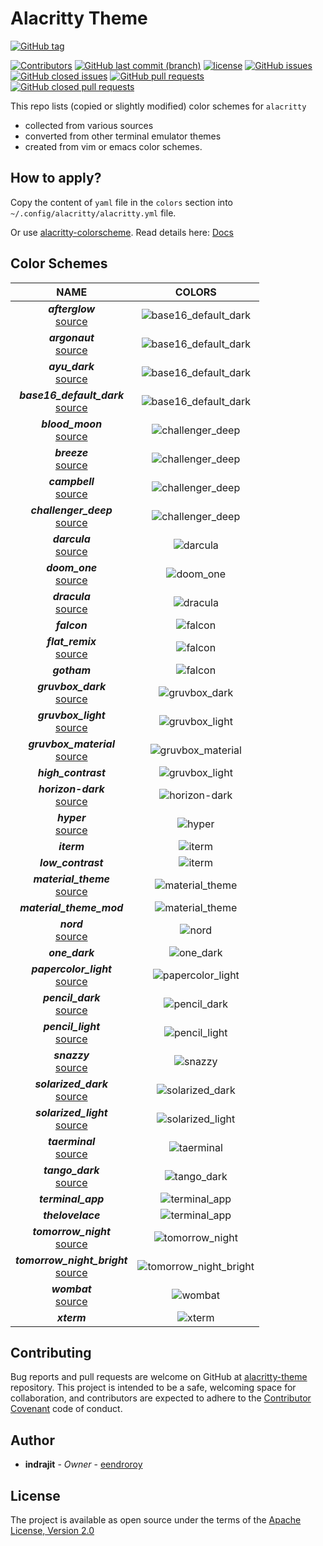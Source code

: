 # Alacritty Theme

[![GitHub tag](https://img.shields.io/github/tag/eendroroy/alacritty-theme.svg)](https://github.com/eendroroy/alacritty-theme/tags)

[![Contributors](https://img.shields.io/github/contributors/eendroroy/alacritty-theme.svg)](https://github.com/eendroroy/alacritty-theme/graphs/contributors)
[![GitHub last commit (branch)](https://img.shields.io/github/last-commit/eendroroy/alacritty-theme/master.svg)](https://github.com/eendroroy/alacritty-theme)
[![license](https://img.shields.io/github/license/eendroroy/alacritty-theme.svg)](https://github.com/eendroroy/alacritty-theme/blob/master/LICENSE)
[![GitHub issues](https://img.shields.io/github/issues/eendroroy/alacritty-theme.svg)](https://github.com/eendroroy/alacritty-theme/issues)
[![GitHub closed issues](https://img.shields.io/github/issues-closed/eendroroy/alacritty-theme.svg)](https://github.com/eendroroy/alacritty-theme/issues?q=is%3Aissue+is%3Aclosed)
[![GitHub pull requests](https://img.shields.io/github/issues-pr/eendroroy/alacritty-theme.svg)](https://github.com/eendroroy/alacritty-theme/pulls)
[![GitHub closed pull requests](https://img.shields.io/github/issues-pr-closed/eendroroy/alacritty-theme.svg)](https://github.com/eendroroy/alacritty-theme/pulls?q=is%3Apr+is%3Aclosed)

This repo lists (copied or slightly modified) color schemes for `alacritty`

- collected from various sources
- converted from other terminal emulator themes
- created from vim or emacs color schemes.

## How to apply?

Copy the content of `yaml` file in the `colors` section into `~/.config/alacritty/alacritty.yml` file.

Or use [alacritty-colorscheme](https://github.com/toggle-corp/alacritty-colorscheme). Read details here: [Docs](https://github.com/toggle-corp/alacritty-colorscheme/blob/master/README.md)

## Color Schemes

|NAME|COLORS|
|:---:|:---:|
|**_afterglow_**<br>[source](https://github.com/YabataDesign/afterglow-theme)|![base16_default_dark](images/afterglow.png)|
|**_argonaut_**<br>[source](https://github.com/pwaleczek/Argonaut-theme)|![base16_default_dark](images/argonaut.png)|
|**_ayu_dark_**<br>[source](https://github.com/ayu-theme/ayu-colors)|![base16_default_dark](images/ayu_dark.png)|
|**_base16_default_dark_**<br>[source](https://github.com/chriskempson/base16)|![base16_default_dark](images/base16_default_dark.png)|
|**_blood_moon_**<br>[source](https://github.com/dguo/blood-moon)|![challenger_deep](images/blood_moon.png)|
|**_breeze_**<br>[source](https://github.com/KDE/breeze)|![challenger_deep](images/breeze.png)|
|**_campbell_**<br>[source](https://blogs.msdn.microsoft.com/commandline/2017/08/02/updating-the-windows-console-colors)|![challenger_deep](images/campbell.png)|
|**_challenger_deep_**<br>[source](https://github.com/challenger-deep-theme/alacritty)|![challenger_deep](images/challenger_deep.png)|
|**_darcula_**<br>[source](https://draculatheme.com)|![darcula](images/darcula.png)|
|**_doom_one_**<br>[source](https://github.com/hlissner/emacs-doom-themes)|![doom_one](images/doom_one.png)|
|**_dracula_**<br>[source](https://draculatheme.com)|![dracula](images/dracula.png)|
|**_falcon_**|![falcon](images/falcon.png)|
|**_flat_remix_**<br>[source](https://github.com/Mayccoll/Gogh/blob/master/themes/flat-remix.sh)|![falcon](images/flat_remix.png)|
|**_gotham_**|![falcon](images/gotham.png)|
|**_gruvbox_dark_**<br>[source](https://github.com/morhetz/gruvbox)|![gruvbox_dark](images/gruvbox_dark.png)|
|**_gruvbox_light_**<br>[source](https://github.com/morhetz/gruvbox)|![gruvbox_light](images/gruvbox_light.png)|
|**_gruvbox_material_**<br>[source](https://github.com/sainnhe/gruvbox-material)|![gruvbox_material](images/gruvbox_light.png)|
|**_high_contrast_**|![gruvbox_light](images/high_contrast.png)|
|**_horizon-dark_**<br>[source](https://github.com/jolaleye/horizon-theme-vscode)|![horizon-dark](images/horizon-dark.png)|
|**_hyper_**<br>[source](https://hyper.is)|![hyper](images/hyper.png)|
|**_iterm_**|![iterm](images/iterm.png)|
|**_low_contrast_**|![iterm](images/low_contrast.png)|
|**_material_theme_**<br>[source](https://github.com/equinusocio/material-theme)|![material_theme](images/material_theme.png)|
|**_material_theme_mod_**|![material_theme](images/material_theme_mod.png)|
|**_nord_**<br>[source](https://github.com/arcticicestudio/nord)|![nord](images/nord.png)|
|**_one_dark_**|![one_dark](images/one_dark.png)|
|**_papercolor_light_**<br>[source](https://github.com/NLKNguyen/papercolor-theme/blob/master/colors/PaperColor.vim#L36)|![papercolor_light](images/papercolor_light.png)|
|**_pencil_dark_**<br>[source](https://github.com/mattly/iterm-colors-pencil)|![pencil_dark](images/pencil_dark.png)|
|**_pencil_light_**<br>[source](https://github.com/mattly/iterm-colors-pencil)|![pencil_light](images/pencil_light.png)|
|**_snazzy_**<br>[source](https://github.com/sindresorhus/hyper-snazzy)|![snazzy](images/snazzy.png)|
|**_solarized_dark_**<br>[source](http://ethanschoonover.com/solarized)|![solarized_dark](images/solarized_dark.png)|
|**_solarized_light_**<br>[source](http://ethanschoonover.com/solarized)|![solarized_light](images/solarized_light.png)|
|**_taerminal_**<br>[source](https://github.com/cozywigwam/iterm-taerminal)|![taerminal](images/taerminal.png)|
|**_tango_dark_**<br>[source](https://github.com/GNOME/gnome-terminal/blob/18939a24d21d6b7c6edd57a00a3a8a48f3aecec5/src/profile-editor.c#L213)|![tango_dark](images/tango_dark.png)|
|**_terminal_app_**|![terminal_app](images/terminal_app.png)|
|**_thelovelace_**|![terminal_app](images/thelovelace.png)|
|**_tomorrow_night_**<br>[source](https://github.com/ChrisKempson/Tomorrow-Theme)|![tomorrow_night](images/tomorrow_night.png)|
|**_tomorrow_night_bright_**<br>[source](https://github.com/ChrisKempson/Tomorrow-Theme)|![tomorrow_night_bright](images/tomorrow_night_bright.png)|
|**_wombat_**<br>[source](https://github.com/djoyner/iTerm2-wombat)|![wombat](images/wombat.png)|
|**_xterm_**|![xterm](images/xterm.png)|


## Contributing

Bug reports and pull requests are welcome on GitHub at [alacritty-theme](https://github.com/eendroroy/alacritty-theme) repository.
This project is intended to be a safe, welcoming space for collaboration, and contributors are expected to adhere to the [Contributor Covenant](http://contributor-covenant.org) code of conduct.

## Author

* **indrajit** - *Owner* - [eendroroy](https://github.com/eendroroy)

## License

The project is available as open source under the terms of the [Apache License, Version 2.0](LICENSE)
